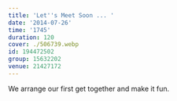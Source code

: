 ```yaml
---
title: 'Let''s Meet Soon ... '
date: '2014-07-26'
time: '1745'
duration: 120
cover: ./506739.webp
id: 194472502
group: 15632202
venue: 21427172
---
```


We arrange our first get together and make it fun.

